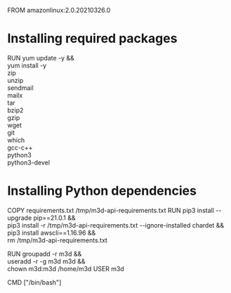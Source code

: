 FROM amazonlinux:2.0.20210326.0

# Installing required packages
RUN yum update -y && \
    yum install -y \
        zip \
        unzip \
        sendmail \
        mailx \
        tar \
        bzip2 \
        gzip \
        wget \
        git \
        which \
        gcc-c++ \
        python3 \
        python3-devel

# Installing Python dependencies
COPY requirements.txt /tmp/m3d-api-requirements.txt
RUN pip3 install --upgrade pip==21.0.1 && \
    pip3 install -r /tmp/m3d-api-requirements.txt --ignore-installed chardet && \
    pip3 install awscli==1.16.96 && \
    rm /tmp/m3d-api-requirements.txt

RUN groupadd -r m3d && \
    useradd -r -g m3d m3d && \
    chown m3d:m3d /home/m3d
USER m3d

CMD ["/bin/bash"]
